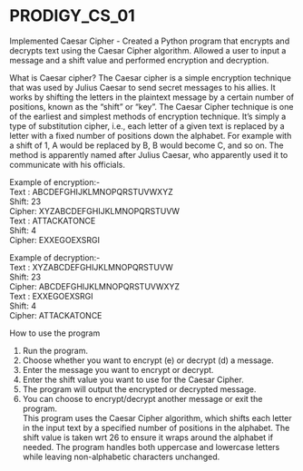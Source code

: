 # PRODIGY_CS_01
Implemented Caesar Cipher - Created a Python program that encrypts and decrypts text using the Caesar Cipher algorithm. Allowed a user to input a message and a shift value and performed encryption and decryption.

What is Caesar cipher?
The Caesar cipher is a simple encryption technique that was used by Julius Caesar to send secret messages to his allies. It works by shifting the letters in the plaintext message by a certain number of positions, known as the “shift” or “key”.
The Caesar Cipher technique is one of the earliest and simplest methods of encryption technique. It’s simply a type of substitution cipher, i.e., each letter of a given text is replaced by a letter with a fixed number of positions down the alphabet. For example with a shift of 1, A would be replaced by B, B would become C, and so on. The method is apparently named after Julius Caesar, who apparently used it to communicate with his officials.

Example of encryption:- <br>
Text : ABCDEFGHIJKLMNOPQRSTUVWXYZ <br>
Shift: 23 <br>
Cipher: XYZABCDEFGHIJKLMNOPQRSTUVW <br>
Text : ATTACKATONCE <br>
Shift: 4 <br>
Cipher: EXXEGOEXSRGI <br>

Example of decryption:- <br>
Text : XYZABCDEFGHIJKLMNOPQRSTUVW <br>
Shift: 23 <br>
Cipher: ABCDEFGHIJKLMNOPQRSTUVWXYZ <br>
Text : EXXEGOEXSRGI <br>
Shift: 4 <br>
Cipher: ATTACKATONCE <br>

How to use the program

1) Run the program. <br>
2) Choose whether you want to encrypt (e) or decrypt (d) a message.<br>
3) Enter the message you want to encrypt or decrypt.<br>
4) Enter the shift value you want to use for the Caesar Cipher.<br>
5) The program will output the encrypted or decrypted message.<br>
6) You can choose to encrypt/decrypt another message or exit the program.<br>
This program uses the Caesar Cipher algorithm, which shifts each letter in the input text by a specified number of positions in the alphabet. The shift value is taken wrt 26 to ensure it wraps around the alphabet if needed. The program handles both uppercase and lowercase letters while leaving non-alphabetic characters unchanged.
